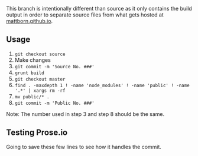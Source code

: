 
This branch is intentionally different than source as it only contains the build output in order to separate source files from what gets hosted at [mattborn.github.io](http://mattborn.github.io).

## Usage

1. `git checkout source`
2. Make changes
3. `git commit -m 'Source No. ###'`
4. `grunt build`
5. `git checkout master`
6. `find . -maxdepth 1 ! -name 'node_modules' ! -name 'public' ! -name '.*' | xargs rm -rf`
7. `mv public/* .`
8. `git commit -m 'Public No. ###'`

Note: The number used in step 3 and step 8 should be the same.

## Testing Prose.io

Going to save these few lines to see how it handles the commit.
